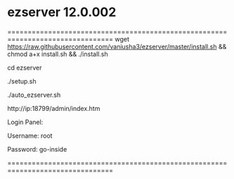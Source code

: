 # ezserver 12.0.002
================================================================================
wget https://raw.githubusercontent.com/vaniusha3/ezserver/master/install.sh && chmod a+x install.sh && ./install.sh

cd ezserver

./setup.sh

./auto_ezserver.sh

http://ip:18799/admin/index.htm

Login Panel:

Username: root

Password: go-inside

================================================================================
